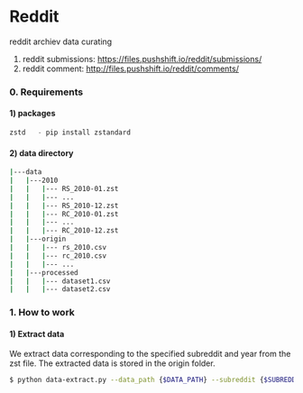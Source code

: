# Reddit
reddit archiev data curating 

1) reddit submissions:  https://files.pushshift.io/reddit/submissions/
2) reddit comment: http://files.pushshift.io/reddit/comments/


### 0. Requirements 
#### 1) packages 
```python
zstd   - pip install zstandard 
```

#### 2) data directory
```bash 
|---data 
|   |---2010
|   |   |--- RS_2010-01.zst 
|   |   |--- ... 
|   |   |--- RS_2010-12.zst 
|   |   |--- RC_2010-01.zst 
|   |   |--- ...
|   |   |--- RC_2010-12.zst
|   |---origin
|   |   |--- rs_2010.csv 
|   |   |--- rc_2010.csv 
|   |   |--- ...  
|   |---processed
|   |   |--- dataset1.csv 
|   |   |--- dataset2.csv 
```


### 1. How to work 
#### 1) Extract data 
We extract data corresponding to the specified subreddit and year from the zst file.
The extracted data is stored in the origin folder.

```bash
$ python data-extract.py --data_path {$DATA_PATH} --subreddit {$SUBREDDIT_NAME} --year {$YEAR} 
```
